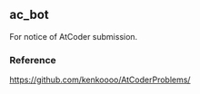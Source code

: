 ## ac_bot
For notice of AtCoder submission.  

### Reference  
https://github.com/kenkoooo/AtCoderProblems/
